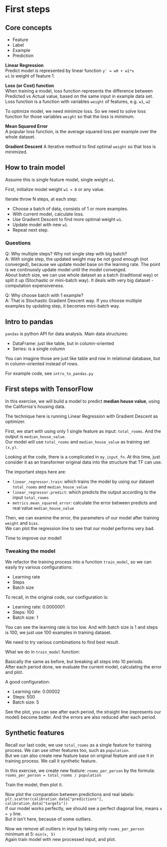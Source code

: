 # First steps

## Core concepts

- Feature
- Label
- Example
- Prediction

**Linear Regression**  
Predict model is represented by linear function `y' = w0 + w1*x`  
`w1` is weight of feature 1.  

**Loss (or Cost) function**  
When training a model, loss function represents the difference between Predicted
vs Actual value, based on the same input in example data set.  
Loss function is a function with variables `weight` of features, e.g. `w1`, `w2`  

To optimize model, we need minimize loss. So we need to solve loss function for those variables `weight` so that the loss is minimum.  

**Mean Squared Error**  
A popular loss function, is the average squared loss per example over the whole dataset.

**Gradient Descent**
A iterative method to find optimal `weight` so that loss is minimized.  

## How to train model

Assume this is single feature model, single weight `w1`.

First, initialize model weight `w1 = 0` or any value.

Iterate throw N steps, at each step:

- Choose a batch of data, consists of 1 or more examples.  
- With current model, calculate loss.  
- Use Gradient Descent to find more optimal weight `w1`.  
- Update model with new `w1`.  
- Repeat next step.  

### Questions

Q: Why multiple steps? Why not single step with big batch?  
A: With single step, the updated weight may be not good enough (not converged), because we update model base on the learning rate. The point is we continuosly update model until the model converged.  
About batch size, we can use whole dataset as a batch (traditional way) or split it up (Stochastic or mini-batch way). It deals with very big dataset - computation expensiveness.

Q: Why choose batch with 1 example?  
A: That is Stochastic Gradient Descent way. If you choose multiple examples by updating step, it becomes mini-batch way.

## Intro to pandas

`pandas` is python API for data analysis. Main data structures:

- DataFrame: just like table, but in column-oriented  
- Series: is a single column  

You can imagine those are just like table and row in relational database, but in column-oriented instead of rows.

For example code, see `intro_to_pandas.py`

## First steps with TensorFlow

In this exercise, we will build a model to predict **median house value**, using the California's housing data.

The technique here is running Linear Regression with Gradient Descent as optimizer.

First, we start with using only 1 single feature as input: `total_rooms`. And the output is `median_house_value`.  
Our model will use `total_rooms` and `median_house_value` as training set `(x,y)`.

Looking at the code, there is a complicated in `my_input_fn`. At this time, just consider it as an transformer original data into the structure that TF can use.

The important steps here are:

- `linear_regressor.train`: which trains the model by using our dataset `total_rooms` and `median_house_value`  
- `linear_regressor.predict`: which predicts the output according to the input `total_rooms`  
- `metrics.mean_squared_error`: calculate the error between predicts and real value `median_house_value`  

Then, we can examine the error, the parameters of our model after training `weight` and `bias`.  
We can plot the regression line to see that our model performs very bad.

Time to improve our model!

### Tweaking the model

We refactor the training process into a function `train_model`, so we can easily try various configurations:

- Learning rate  
- Steps  
- Batch size  

To recall, in the original code, our configuration is:  

- Learning rate: 0.0000001  
- Steps: 100  
- Batch size: 1  

You can see the learning rate is too low. And with batch size is 1 and steps is 100, we just use 100 examples in training dataset.

We need to try various combinations to find best result.

What we do in `train_model` function:

Basically the same as before, but breaking all steps into 10 periods.  
After each period done, we evaluate the current model, calculating the error and plot.

A good configuration:

- Learning rate: 0.00002  
- Steps: 500  
- Batch size: 5  

See the plot, you can see after each period, the straight line (represents our model) become better. And the errors are also reduced after each period.

## Synthetic features

Recall our last code, we use `total_rooms` as a single feature for training process. We can use other features too, such as `population`.  
But we can also create new feature base on original feature and use it in training process. We call it synthetic feature.

In this exercise, we create new feature: `rooms_per_person` by the formula: `rooms_per_person = total_rooms / population`

Train the model, then plot it.  

Now plot the comparation between predictions and real labels:  
`plt.scatter(calibration_data["predictions"], calibration_data["targets"])`  
If our model works perfectly, we should see a perfect diagonal line, means `x = y` line.  
But it isn't here, because of some outliers.

Now we remove all outliers in input by taking only `rooms_per_person` minimum at 5: `min(x, 5)`  
Again train model with new processed input, and plot.